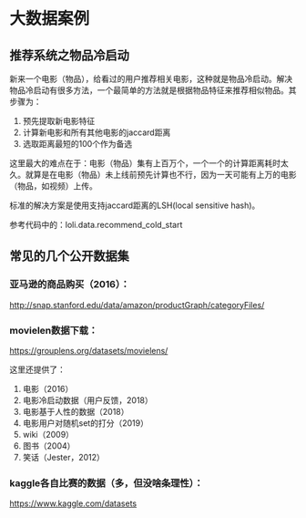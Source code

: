 # 大数据案例
## 推荐系统之物品冷启动
新来一个电影（物品），给看过的用户推荐相关电影，这种就是物品冷启动。解决物品冷启动有很多方法，一个最简单的方法就是根据物品特征来推荐相似物品。其步骤为：
1. 预先提取新电影特征
2. 计算新电影和所有其他电影的jaccard距离
3. 选取距离最短的100个作为备选

这里最大的难点在于：电影（物品）集有上百万个，一个一个的计算距离耗时太久。就算是在电影（物品）未上线前预先计算也不行，因为一天可能有上万的电影（物品，如视频）上传。

标准的解决方案是使用支持jaccard距离的LSH(local sensitive hash)。

参考代码中的：loli.data.recommend_cold_start

## 


## 常见的几个公开数据集

### 亚马逊的商品购买（2016）：
http://snap.stanford.edu/data/amazon/productGraph/categoryFiles/

### movielen数据下载：
https://grouplens.org/datasets/movielens/

这里还提供了：
1. 电影（2016）
2. 电影冷启动数据（用户反馈，2018）
3. 电影基于人性的数据（2018）
4. 电影用户对随机set的打分（2019）
5. wiki（2009）
6. 图书（2004）
7. 笑话（Jester，2012）

### kaggle各自比赛的数据（多，但没啥条理性）：
https://www.kaggle.com/datasets